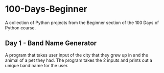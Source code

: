 # 100-Days-Beginner
A collection of Python projects from the Beginner section of the 100 Days of Python course.

## Day 1 - Band Name Generator
A program that takes user input of the city that they grew up in and the animal of a pet they had. The program takes the 2 inputs and prints out a unique band name for the user.
